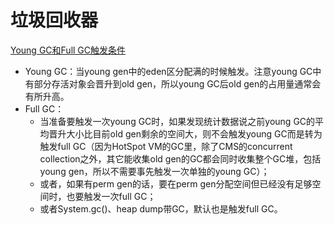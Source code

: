 # 垃圾回收器

[Young GC和Full GC触发条件](https://www.zhihu.com/question/41922036/answer/93079526)
* Young GC：当young gen中的eden区分配满的时候触发。注意young GC中有部分存活对象会晋升到old gen，所以young GC后old gen的占用量通常会有所升高。
* Full GC：  
    * 当准备要触发一次young GC时，如果发现统计数据说之前young GC的平均晋升大小比目前old gen剩余的空间大，则不会触发young GC而是转为触发full GC（因为HotSpot VM的GC里，除了CMS的concurrent collection之外，其它能收集old gen的GC都会同时收集整个GC堆，包括young gen，所以不需要事先触发一次单独的young GC）；
    * 或者，如果有perm gen的话，要在perm gen分配空间但已经没有足够空间时，也要触发一次full GC；
    * 或者System.gc()、heap dump带GC，默认也是触发full GC。